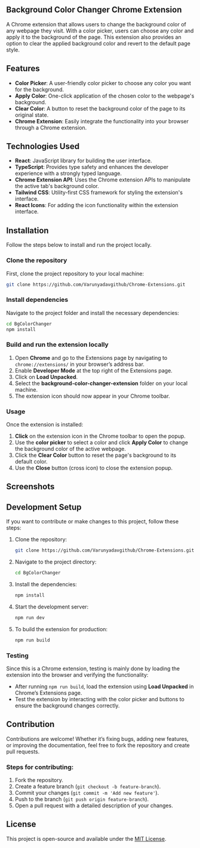 ## **Background Color Changer Chrome Extension**

A Chrome extension that allows users to change the background color of any webpage they visit. With a color picker, users can choose any color and apply it to the background of the page. This extension also provides an option to clear the applied background color and revert to the default page style.

## Features

- **Color Picker**: A user-friendly color picker to choose any color you want for the background.
- **Apply Color**: One-click application of the chosen color to the webpage's background.
- **Clear Color**: A button to reset the background color of the page to its original state.
- **Chrome Extension**: Easily integrate the functionality into your browser through a Chrome extension.

## Technologies Used

- **React**: JavaScript library for building the user interface.
- **TypeScript**: Provides type safety and enhances the developer experience with a strongly typed language.
- **Chrome Extension API**: Uses the Chrome extension APIs to manipulate the active tab's background color.
- **Tailwind CSS**: Utility-first CSS framework for styling the extension's interface.
- **React Icons**: For adding the icon functionality within the extension interface.

## Installation

Follow the steps below to install and run the project locally.

### Clone the repository

First, clone the project repository to your local machine:

```bash
git clone https://github.com/Varunyadavgithub/Chrome-Extensions.git
```

### Install dependencies

Navigate to the project folder and install the necessary dependencies:

```bash
cd BgColorChanger
npm install
```

### Build and run the extension locally

1. Open **Chrome** and go to the Extensions page by navigating to `chrome://extensions/` in your browser’s address bar.
2. Enable **Developer Mode** at the top right of the Extensions page.
3. Click on **Load Unpacked**.
4. Select the **background-color-changer-extension** folder on your local machine.
5. The extension icon should now appear in your Chrome toolbar.

### Usage

Once the extension is installed:

1. **Click** on the extension icon in the Chrome toolbar to open the popup.
2. Use the **color picker** to select a color and click **Apply Color** to change the background color of the active webpage.
3. Click the **Clear Color** button to reset the page's background to its default color.
4. Use the **Close** button (cross icon) to close the extension popup.

## Screenshots


## Development Setup

If you want to contribute or make changes to this project, follow these steps:

1. Clone the repository:

   ```bash
   git clone https://github.com/Varunyadavgithub/Chrome-Extensions.git
   ```

2. Navigate to the project directory:

   ```bash
   cd BgColorChanger
   ```

3. Install the dependencies:

   ```bash
   npm install
   ```

4. Start the development server:

   ```bash
   npm run dev
   ```

5. To build the extension for production:

   ```bash
   npm run build
   ```

### Testing

Since this is a Chrome extension, testing is mainly done by loading the extension into the browser and verifying the functionality:

- After running `npm run build`, load the extension using **Load Unpacked** in Chrome’s Extensions page.
- Test the extension by interacting with the color picker and buttons to ensure the background changes correctly.

## Contribution

Contributions are welcome! Whether it’s fixing bugs, adding new features, or improving the documentation, feel free to fork the repository and create pull requests.

### Steps for contributing:

1. Fork the repository.
2. Create a feature branch (`git checkout -b feature-branch`).
3. Commit your changes (`git commit -m 'Add new feature'`).
4. Push to the branch (`git push origin feature-branch`).
5. Open a pull request with a detailed description of your changes.

## License

This project is open-source and available under the [MIT License](LICENSE).
